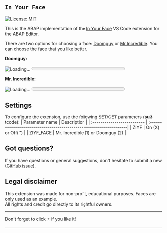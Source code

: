 ## `In Your Face`

[![License: MIT](https://img.shields.io/badge/License-MIT-yellow.svg)](https://github.com/victorizbitskiy/zconcurrency_api/blob/main/LICENSE)

This is the ABAP implementation of the [In Your Face](https://github.com/virejdasani/InYourFace)  VS Code extension for the ABAP Editor.  

There are two options for choosing a face: [Doomguy](https://en.wikipedia.org/wiki/Doomguy) or [Mr.Incredible](https://en.wikipedia.org/wiki/Mr._Incredible). You can choose the face that you like better.  

**Doomguy:**  

![Loading...](https://github.com/victorizbitskiy/ziyf/blob/main/docs/img/demo_doomguy.gif)
<progress value="0" max="100" style="width:300px; height:20px;"></progress>

**Mr. Incredible:**

![Loading...](https://github.com/victorizbitskiy/ziyf/blob/main/docs/img/demo_mr_incredible.gif)
<progress value="0" max="100" style="width:300px; height:20px;"></progress>

## Settings
To configure the extension, use the following SET/GET parameters (**su3** tcode):
| Parameter name              | Description                                                         |
| :-------------------------- | :-------------------------------------------------------------------|
| ZIYF                        | On (X) or Off('')                                                   |
| ZIYF_FACE                   | Mr. Incredible (1) or Doomguy (2)                                   |

## Got questions?
If you have questions or general suggestions, don't hesitate to submit a new [(GitHub issue)](https://github.com/victorizbitskiy/ziyf/issues/new).

## Legal disclaimer
This extension was made for non-profit, educational purposes. Faces are only used as an example.  
All rights and credit go directly to its rightful owners.  

---

<p align="left">Don't forget to click ⭐ if you like it!<p>

---

